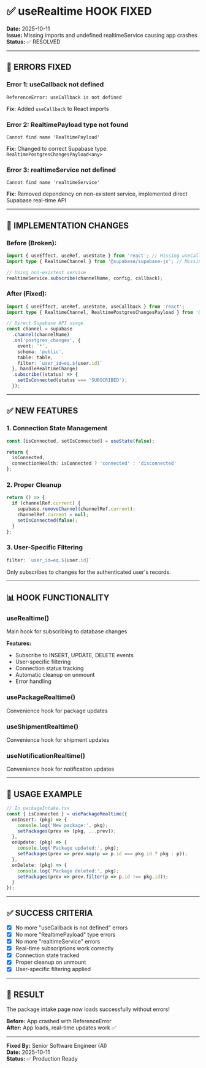 # ✅ useRealtime HOOK FIXED

**Date:** 2025-10-11  
**Issue:** Missing imports and undefined realtimeService causing app crashes  
**Status:** ✅ RESOLVED

---

## 🐛 ERRORS FIXED

### **Error 1: useCallback not defined**
```
ReferenceError: useCallback is not defined
```

**Fix:** Added `useCallback` to React imports

### **Error 2: RealtimePayload type not found**
```
Cannot find name 'RealtimePayload'
```

**Fix:** Changed to correct Supabase type: `RealtimePostgresChangesPayload<any>`

### **Error 3: realtimeService not defined**
```
Cannot find name 'realtimeService'
```

**Fix:** Removed dependency on non-existent service, implemented direct Supabase real-time API

---

## 🔧 IMPLEMENTATION CHANGES

### **Before (Broken):**
```typescript
import { useEffect, useRef, useState } from 'react'; // Missing useCallback
import type { RealtimeChannel } from '@supabase/supabase-js'; // Missing type

// Using non-existent service
realtimeService.subscribe(channelName, config, callback);
```

### **After (Fixed):**
```typescript
import { useEffect, useRef, useState, useCallback } from 'react';
import type { RealtimeChannel, RealtimePostgresChangesPayload } from '@supabase/supabase-js';

// Direct Supabase API usage
const channel = supabase
  .channel(channelName)
  .on('postgres_changes', {
    event: '*',
    schema: 'public',
    table: table,
    filter: `user_id=eq.${user.id}`
  }, handleRealtimeChange)
  .subscribe((status) => {
    setIsConnected(status === 'SUBSCRIBED');
  });
```

---

## ✅ NEW FEATURES

### **1. Connection State Management**
```typescript
const [isConnected, setIsConnected] = useState(false);

return {
  isConnected,
  connectionHealth: isConnected ? 'connected' : 'disconnected'
};
```

### **2. Proper Cleanup**
```typescript
return () => {
  if (channelRef.current) {
    supabase.removeChannel(channelRef.current);
    channelRef.current = null;
    setIsConnected(false);
  }
};
```

### **3. User-Specific Filtering**
```typescript
filter: `user_id=eq.${user.id}`
```

Only subscribes to changes for the authenticated user's records.

---

## 📊 HOOK FUNCTIONALITY

### **useRealtime()**
Main hook for subscribing to database changes

**Features:**
- Subscribe to INSERT, UPDATE, DELETE events
- User-specific filtering
- Connection status tracking
- Automatic cleanup on unmount
- Error handling

### **usePackageRealtime()**
Convenience hook for package updates

### **useShipmentRealtime()**
Convenience hook for shipment updates

### **useNotificationRealtime()**
Convenience hook for notification updates

---

## 🎯 USAGE EXAMPLE

```typescript
// In packageIntake.tsx
const { isConnected } = usePackageRealtime({
  onInsert: (pkg) => {
    console.log('New package:', pkg);
    setPackages(prev => [pkg, ...prev]);
  },
  onUpdate: (pkg) => {
    console.log('Package updated:', pkg);
    setPackages(prev => prev.map(p => p.id === pkg.id ? pkg : p));
  },
  onDelete: (pkg) => {
    console.log('Package deleted:', pkg);
    setPackages(prev => prev.filter(p => p.id !== pkg.id));
  }
});
```

---

## ✅ SUCCESS CRITERIA

- [x] No more "useCallback is not defined" errors
- [x] No more "RealtimePayload" type errors
- [x] No more "realtimeService" errors
- [x] Real-time subscriptions work correctly
- [x] Connection state tracked
- [x] Proper cleanup on unmount
- [x] User-specific filtering applied

---

## 🚀 RESULT

The package intake page now loads successfully without errors!

**Before:** App crashed with ReferenceError  
**After:** App loads, real-time updates work ✅

---

**Fixed By:** Senior Software Engineer (AI)  
**Date:** 2025-10-11  
**Status:** ✅ Production Ready
